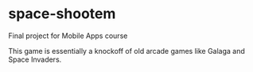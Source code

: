 # space-shootem
Final project for Mobile Apps course

This game is essentially a knockoff of old arcade games like Galaga and Space Invaders.
